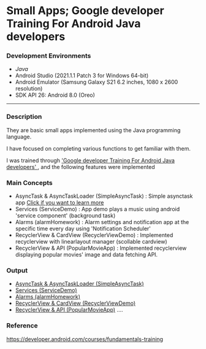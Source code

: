 # Small Apps; Google developer Training For Android Java developers

### Development Environments

- <em>Java</em>
- Android Studio (2021.1.1 Patch 3 for Windows 64-bit)
- Android Emulator (Samsung Galaxy S21 6.2 inches, 1080 x 2600 resolution)
- SDK API 26: Android 8.0 (Oreo)

___

### Description

They are basic small apps implemented using the Java programming language.

I have focused on completing various functions to get familiar with them.

I was trained through <a href ="https://developer.android.com/courses/fundamentals-training"> 'Google developer Training For Android Java developers' </a>, and the following features were implemented


### Main Concepts

- AsyncTask & AsyncTaskLoader (SimpleAsyncTask)
  : Simple asynctask app <a href="https://hyukjoo-lee.github.io/android/studio/2022/02/06/Android-Studio_thread_AsyncTask.html">Click if you want to learn more</a>
- Services (ServiceDemo)
  : App demo plays a music using android 'service component' (background task)
- Alarms (alarmHomework)
  : Alarm settings and notification app at the specific time every day using 'Notification Scheduler'
- RecyclerView & CardView (RecyclerViewDemo)
  : Implemented recyclerview with linearlayout manager (scollable cardview)
- RecyclerView & API (PopularMovieApp)
  : Implemented recyclerview displaying popular movies' image and data fetching API. 

### Output
- <a href="https://user-images.githubusercontent.com/96518885/167281036-5c232a8e-dea8-43ed-8897-fb99ff4f960c.mp4"> AsyncTask & AsyncTaskLoader (SimpleAsyncTask) </a>
- <a href="https://user-images.githubusercontent.com/96518885/167281054-ac40c145-a8f0-4f5e-9f4c-5be276836c32.gif"> Services (ServiceDemo) </a>
- <a href="https://user-images.githubusercontent.com/96518885/167281308-c3d65004-f97a-405c-bd1f-d337c11ef90c.gif"> Alarms (alarmHomework) </a> 
- <a href="https://user-images.githubusercontent.com/96518885/167282262-7a194fb2-dd01-4c47-b405-5560ec2275ab.gif"> RecyclerView & CardView (RecyclerViewDemo) </a>
- <a href="https://user-images.githubusercontent.com/96518885/167281631-07a66662-dac2-4d60-ad7a-37c3a0351c06.gif"> RecyclerView & API (PopularMovieApp)</a>
....

### Reference 
https://developer.android.com/courses/fundamentals-training

